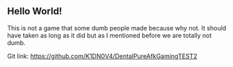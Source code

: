 ## Hello World!

This is not a game that some dumb people made because why not.
It should have taken as long as it did but as I mentioned before we are totally not dumb.

Git link: https://github.com/K1DN0V4/DentalPureAfkGamingTEST2
